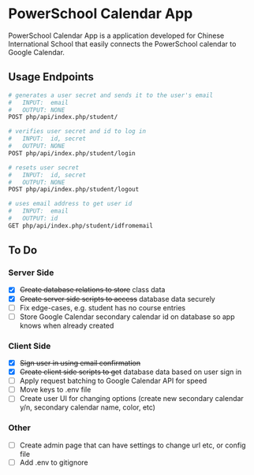 # PowerSchool Calendar App
PowerSchool Calendar App is a application developed for Chinese International School that easily connects the PowerSchool calendar to Google Calendar.

## Usage Endpoints
```bash
# generates a user secret and sends it to the user's email
#   INPUT:  email
#   OUTPUT: NONE
POST php/api/index.php/student/

# verifies user secret and id to log in
#   INPUT:  id, secret
#   OUTPUT: NONE
POST php/api/index.php/student/login

# resets user secret
#   INPUT:  id, secret
#   OUTPUT: NONE
POST php/api/index.php/student/logout

# uses email address to get user id
#   INPUT:  email
#   OUTPUT: id
GET php/api/index.php/student/idfromemail
```

## To Do
### Server Side
- [x] ~~Create database relations to store~~ class data
- [x] ~~Create server side scripts to access~~ database data securely
- [ ] Fix edge-cases, e.g. student has no course entries
- [ ] Store Google Calendar secondary calendar id on database so app knows when already created

### Client Side
- [x] ~~Sign user in using email confirmation~~
- [x] ~~Create client side scripts to get~~ database data based on user sign in
- [ ] Apply request batching to Google Calendar API for speed
- [ ] Move keys to .env file
- [ ] Create user UI for changing options (create new secondary calendar y/n, secondary calendar name, color, etc)

### Other
- [ ] Create admin page that can have settings to change url etc, or config file
- [ ] Add .env to gitignore
